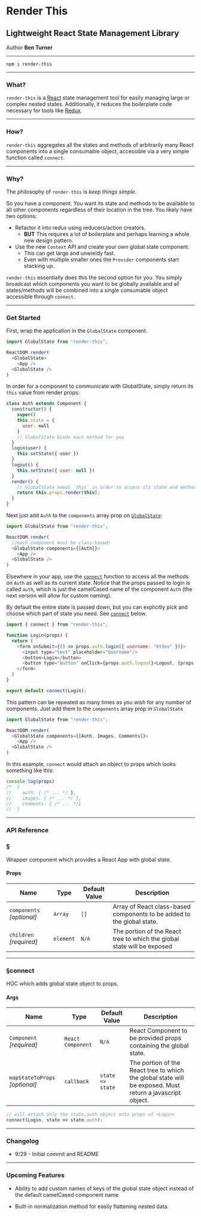 # Render This

## Lightweight React State Management Library

Author **Ben Turner**

---

`npm i render-this`

---

### What?
`render-this` is a [React](https://reactjs.org/) state management tool for easily managing large or complex nested states. Additionally, it reduces the boilerplate code necessary for tools like [Redux](https://www.npmjs.com/package/redux).

---

### How?
`render-this` aggregates all the states and methods of arbitrarily many React components into a single consumable object, accessible via a very simple function called `connect`.

---

### Why?
The philosophy of `render-this` is *keep things simple*. 

So you have a component. You want its state and methods to be available to all other components regardless of their location in the tree. You likely have two options:
 * Refactor it into redux using reducers/action creators.
   * **BUT** This requires a lot of boilerplate and perhaps learning a whole new design pattern.
 * Use the new `Context` API and create your own global state component.
   * This can get large and unwieldy fast.
   * Even with multiple smaller ones the `Provider` components start stacking up.
  
`render-this` essentially does this the second option for you. You simply broadcast which components you want to be globally available and all states/methods will be combined into a single consumable object accessible through `connect`.

---

### Get Started 

First, wrap the application in the `GlobalState` component. 
```js
import GlobalState from "render-this";

ReactDOM.render(
  <GlobalState>
    <App />
  <GlobalState />
)

```

In order for a component to communicate with GlobalState, simply return its `this` value from render props:
```js
class Auth extends Component {
  constructor() {
    super()
    this.state = {
      user: null
    }
    // GlobalState binds each method for you
  }
  login(user) {
    this.setState({ user })
  }
  logout() {
    this.setState({ user: null })
  }
  render() {
    // GlobalState needs `this` in order to access its state and methods. 
    return this.props.render(this);
  }
}
```

Next just add `Auth` to the `components` array prop on [`GlobalState`](#§`<GlobalState>`): 
```js
import GlobalState from "render-this";

ReactDOM.render(
  //each component must be class-based!
  <GlobalState components={[Auth]}>
    <App />
  <GlobalState />
)
```

Elsewhere in your app, use the [`connect`](#§connect) function to access all the methods on `Auth` as well as its current state. Notice that the props passed to login is called `auth`, which is just the camelCased name of the component `Auth` (the next version will allow for custom naming).

By default the entire state is passed down, but you can explicitly pick and choose which part of state you need. See [`connect`](#§connect) below.

```js
import { connect } from "render-this";

function Login(props) {
  return (
    <form onSubmit={() => props.auth.login({ username: "btdev" })}>
      <input type="text" placeholder="Username"/>
      <button>Login</button>
      <button type="button" onClick={props.auth.logout}>Logout, {props.auth.user && props.auth.user.username}</button>
    </form>
  )
}

export default connect(Login);

```

This pattern can be repeated as many times as you wish for any number of components. Just add them to the `components` array prop in `GlobalState`

```js
import GlobalState from "render-this";

ReactDOM.render(
  <GlobalState components={[Auth, Images, Comments]}>
    <App />
  <GlobalState />
)
```

In this example, `connect` would attach an object to props which looks something like this:
```js
console.log(props)
/*  {
//    auth: { /* ... */ },
//    images: { /* ... */ },
//    comments: { /* ... */}
//  }
```

--- 
### API Reference

### §<GlobalState>
Wrapper component which provides a React App with global state.

#### Props

| Name | Type | Default Value | Description
| --- | --- | --- | --- |
`components` *[optional]*| `Array` | `[]` | Array of React class-based components to be added to the global state.
| `children` *[required]* | `element` | `N/A` | The portion of the React tree to which the global state will be exposed

---

### §connect
HOC which adds global state object to props.

#### Args

| Name | Type | Default Value | Description
| --- | --- | --- | --- |
`Component` *[required]*| `React Component` | `N/A` | React Component to be provided props containing the global state. 
| `mapStateToProps` *[optional]* | `callback` | `state => state` | The portion of the React tree to which the global state will be exposed. Must return a javascript object.

```js
// will attach only the state.auth object onto props of <Login>
connect(Login, state => state.auth);
```

---
### Changelog

- 9/29 - Initial commit and README

---

### Upcoming Features

- Ability to add custom names of keys of the global state object instead of the default camelCased component name

- Built-in normalization method for easily flattening nested data.
